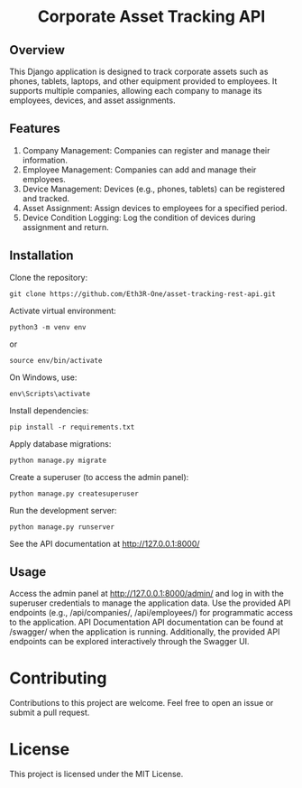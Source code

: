 # <h1 align="center">Corporate Asset Tracking API</h1>


## Overview

This Django application is designed to track corporate assets such as phones, tablets, laptops, and other equipment provided to employees. It supports multiple companies, allowing each company to manage its employees, devices, and asset assignments.

## Features

1. Company Management: Companies can register and manage their information.
2. Employee Management: Companies can add and manage their employees.
3. Device Management: Devices (e.g., phones, tablets) can be registered and tracked.
4. Asset Assignment: Assign devices to employees for a specified period.
5. Device Condition Logging: Log the condition of devices during assignment and return.

## Installation
Clone the repository:

```
git clone https://github.com/Eth3R-One/asset-tracking-rest-api.git
```


Activate virtual environment:
```
python3 -m venv env
```

or

```
source env/bin/activate
```

On Windows, use: 
```
env\Scripts\activate
```

Install dependencies:

```
pip install -r requirements.txt
```

Apply database migrations:
```
python manage.py migrate
```


Create a superuser (to access the admin panel):

```
python manage.py createsuperuser
```


Run the development server:

```
python manage.py runserver
```




See the API documentation at <http://127.0.0.1:8000/>

## Usage
Access the admin panel at <http://127.0.0.1:8000/admin/> and log in with the superuser credentials to manage the application data.
Use the provided API endpoints (e.g., /api/companies/, /api/employees/) for programmatic access to the application.
API Documentation
API documentation can be found at /swagger/ when the application is running. Additionally, the provided API endpoints can be explored interactively through the Swagger UI.




# Contributing
Contributions to this project are welcome. Feel free to open an issue or submit a pull request.

# License
This project is licensed under the MIT License.

